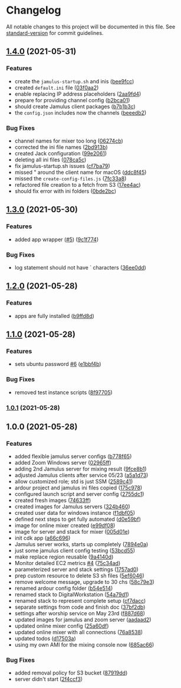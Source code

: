 # Changelog

All notable changes to this project will be documented in this file. See [standard-version](https://github.com/conventional-changelog/standard-version) for commit guidelines.

## [1.4.0](https://github.com/cabcookie/aws-jamulus/compare/v1.3.0...v1.4.0) (2021-05-31)


### Features

* create the `jamulus-startup.sh` and inis ([bee9fcc](https://github.com/cabcookie/aws-jamulus/commit/bee9fcc4d9269cc4eadc0705030c08e178cccb9e))
* created `default.ini` file ([03f0aa2](https://github.com/cabcookie/aws-jamulus/commit/03f0aa2d009242770c53e987bfb50e503ecebccb))
* enable replacing IP address placeholders ([2aa9fd4](https://github.com/cabcookie/aws-jamulus/commit/2aa9fd43499e02cff04cf2e043b17fa653077aa7))
* prepare for providing channel config ([b2bca01](https://github.com/cabcookie/aws-jamulus/commit/b2bca011602f13d15769b7f4ee3a9391f666771c))
* should create Jamulus client packages ([b7b1b3c](https://github.com/cabcookie/aws-jamulus/commit/b7b1b3c72f68225f6cf92df0484e0d426721e54b))
* the `config.json` includes now the channels ([beeedb2](https://github.com/cabcookie/aws-jamulus/commit/beeedb29a2b31d9bb040929305f22fcdf28da2ff))


### Bug Fixes

* channel names for mixer too long ([06274cb](https://github.com/cabcookie/aws-jamulus/commit/06274cb8edcf674d975723c0d2ab188068d18af4))
* corrected the ini file names ([2bd913b](https://github.com/cabcookie/aws-jamulus/commit/2bd913b8d96f22c9af869e8bb6530ce920404acb))
* created Jack configuration ([99e2061](https://github.com/cabcookie/aws-jamulus/commit/99e20616b4f807af3781293484314f8c36a74c0f))
* deleting all ini files ([078ca5c](https://github.com/cabcookie/aws-jamulus/commit/078ca5c45ed75f5ea62c0af6839ef7f1d6ddd482))
* fix jamulus-startup.sh issues ([cf7ba79](https://github.com/cabcookie/aws-jamulus/commit/cf7ba799b24bf26ebf5e761b34911d1aa34fa03d))
* missed " around the client name for macOS ([ddc8f45](https://github.com/cabcookie/aws-jamulus/commit/ddc8f45e0a930994d960b0490250c03d01910a9c))
* missed the `create-config-files.js` ([7fc33a8](https://github.com/cabcookie/aws-jamulus/commit/7fc33a87205813d7939dd65783fb810dbf12b7dd))
* refactored file creation to a fetch from S3 ([17ee4ac](https://github.com/cabcookie/aws-jamulus/commit/17ee4ac798d7568bedebba54f0145d5fcf7cf329))
* should fix error with ini folders ([0bde2bc](https://github.com/cabcookie/aws-jamulus/commit/0bde2bccbf48caf76dbec9b6d5496732f8536146))

## [1.3.0](https://github.com/cabcookie/aws-jamulus/compare/v1.2.0...v1.3.0) (2021-05-30)


### Features

* added app wrapper ([#5](https://github.com/cabcookie/aws-jamulus/issues/5)) ([9c1f774](https://github.com/cabcookie/aws-jamulus/commit/9c1f774f008c8ac2289ec2d0475dae21a5e7b75d))


### Bug Fixes

* log statement should not have \` characters ([36ee0dd](https://github.com/cabcookie/aws-jamulus/commit/36ee0ddb499c3f6553bf1a26e309b2551dff7275))

## [1.2.0](https://github.com/cabcookie/aws-jamulus/compare/v1.1.0...v1.2.0) (2021-05-28)


### Features

* apps are fully installed ([b9ffd8d](https://github.com/cabcookie/aws-jamulus/commit/b9ffd8de612511c5e8a5be47f2553b8dc951d26a))

## [1.1.0](https://github.com/cabcookie/aws-jamulus/compare/v1.0.1...v1.1.0) (2021-05-28)


### Features

* sets ubuntu password [#6](https://github.com/cabcookie/aws-jamulus/issues/6) ([e1bbf4b](https://github.com/cabcookie/aws-jamulus/commit/e1bbf4bdd53936b0dde3cc680d566f2650d2cb28))


### Bug Fixes

* removed test instance scripts ([8f97705](https://github.com/cabcookie/aws-jamulus/commit/8f977054defa50b9eef18f848a80b7650e7bcce3))

### [1.0.1](https://github.com/cabcookie/aws-jamulus/compare/v1.0.0...v1.0.1) (2021-05-28)

## 1.0.0 (2021-05-28)


### Features

* added flexible jamulus server configs ([b778f65](https://github.com/cabcookie/aws-jamulus/commit/b778f65cc8a957839cd295c5fa5fc59bfe1d10ab))
* added Zoom Windows server ([02965ff](https://github.com/cabcookie/aws-jamulus/commit/02965ffc5802e1c9c9299111b26e4b2a64cb6a19))
* adding 2nd Jamulus server for mixing result ([9fce8b1](https://github.com/cabcookie/aws-jamulus/commit/9fce8b10219b6eae5c2ed3c377f6701b89630fe5))
* adjusted Jamulus clients after service 05/23 ([a5a1d73](https://github.com/cabcookie/aws-jamulus/commit/a5a1d7371b8eb4799efbac8f374c01cdd376996d))
* allow customized role; std is just SSM ([2589c41](https://github.com/cabcookie/aws-jamulus/commit/2589c41298e38836163b6e9cb48bc6a97993e1a3))
* ardour project and jamulus ini files copied ([175c978](https://github.com/cabcookie/aws-jamulus/commit/175c97837fd7eaacc7648122a11528e388852252))
* configured launch script and server config ([2755dc1](https://github.com/cabcookie/aws-jamulus/commit/2755dc1a7fae3dca95c947939c493b92fac552d4))
* created fresh images ([74633ff](https://github.com/cabcookie/aws-jamulus/commit/74633ff2bc4d05bbe80d6cd6655a9101ef9d59a2))
* created images for Jamulus servers ([324b460](https://github.com/cabcookie/aws-jamulus/commit/324b460aa010f7baf6c8a3288f20485e7a70f77d))
* created user data for windows instance ([f1dbf05](https://github.com/cabcookie/aws-jamulus/commit/f1dbf054c6fee42b98b832441a94483fedd3ce75))
* defined next steps to get fully automated ([d0e59bf](https://github.com/cabcookie/aws-jamulus/commit/d0e59bf24d96c799bd4f4a2505b21f922324ccc0))
* image for online mixer created ([e99df08](https://github.com/cabcookie/aws-jamulus/commit/e99df08401fe88bc18831ffa7e50fad869404768))
* image for server and stack for mixer ([005d01e](https://github.com/cabcookie/aws-jamulus/commit/005d01e6aa2672b0c7c6176fad5ef428948acfc2))
* init cdk app ([a66c696](https://github.com/cabcookie/aws-jamulus/commit/a66c6969359fb048557b2655f5256b37f5184719))
* Jamulus server works, starts up completely ([7894e0a](https://github.com/cabcookie/aws-jamulus/commit/7894e0aae4aadf491140428982a2a048d3e65fe2))
* just some jamulus client config testing ([53bcd55](https://github.com/cabcookie/aws-jamulus/commit/53bcd55716fca4825276cd515d84ab859c8edf82))
* make replace region reusable ([9a4140d](https://github.com/cabcookie/aws-jamulus/commit/9a4140dac4f8d45d5196b4cdec4fa271f3fa250f))
* Monitor detailed EC2 metrics [#4](https://github.com/cabcookie/aws-jamulus/issues/4) ([75c34ad](https://github.com/cabcookie/aws-jamulus/commit/75c34adb61a4b86954b3a9c942eb51977e175003))
* parameterized server and stack settings ([1757ad0](https://github.com/cabcookie/aws-jamulus/commit/1757ad052a125f62739e0a5900089acc15d104d4))
* prep custom resource to delete S3 sh files ([5ef6046](https://github.com/cabcookie/aws-jamulus/commit/5ef6046ac114ceeb2274a57afd7636f14d541cf7))
* remove welcome message, upgrade to 30 chs ([58c79e3](https://github.com/cabcookie/aws-jamulus/commit/58c79e3b968b0715172c95d481c936a434813747))
* renamed ardour config folder ([b54e514](https://github.com/cabcookie/aws-jamulus/commit/b54e5146ae73b7e99914f6bd2dffee8c3b0add2f))
* renamed stack to DigitalWorkstation ([54a79d1](https://github.com/cabcookie/aws-jamulus/commit/54a79d160be97b252fb34aed42f0a97561c95961))
* renamed stack to represent complete setup ([cf7dacc](https://github.com/cabcookie/aws-jamulus/commit/cf7dacc4b947ae37477d70f85350cb30970f852e))
* separate settings from code and finish doc ([37bf2db](https://github.com/cabcookie/aws-jamulus/commit/37bf2db74e77ffb36dc09e6a8181a0fca1c22a04))
* settings after worship service on May 23rd ([f887d68](https://github.com/cabcookie/aws-jamulus/commit/f887d688e2b40c0e4a993c32260554db88b88aa2))
* updated images for jamulus and zoom server ([aadaad2](https://github.com/cabcookie/aws-jamulus/commit/aadaad21bb09df2c6fdb10779471922162421729))
* updated online mixer config ([25a60df](https://github.com/cabcookie/aws-jamulus/commit/25a60df3b9c564dee80a4a799457a30fd0dbc1c8))
* updated online mixer with all connections ([76a8538](https://github.com/cabcookie/aws-jamulus/commit/76a85380c040055a9f58cd4c9d6b594956bad758))
* updated todos ([d17503a](https://github.com/cabcookie/aws-jamulus/commit/d17503a13abefd7fc068b50b653b652cd287fde6))
* using my own AMI for the mixing console now ([685ac66](https://github.com/cabcookie/aws-jamulus/commit/685ac66c445463677d52c1118414a12d854e5e94))


### Bug Fixes

* added removal policy for S3 bucket ([87919dd](https://github.com/cabcookie/aws-jamulus/commit/87919dde1d1df5be8e1e684c09faec0f1df2f7f2))
* server didn't start ([2f4ccf3](https://github.com/cabcookie/aws-jamulus/commit/2f4ccf30666f1cb3a024a457f60f070d65e065cf))
